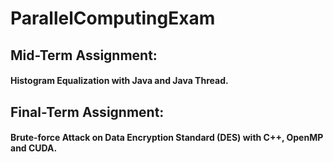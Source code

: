 # ParallelComputingExam

## Mid-Term Assignment: 
#### Histogram Equalization with Java and Java Thread.

## Final-Term Assignment:
#### Brute-force Attack on Data Encryption Standard (DES) with C++, OpenMP and CUDA.
